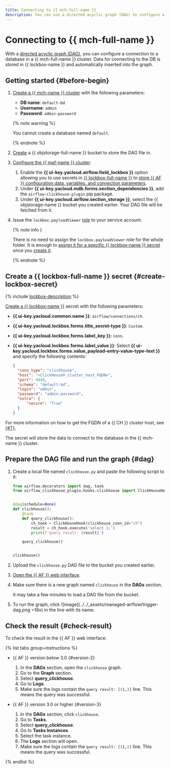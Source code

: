 ```yaml
---
title: Connecting to {{ mch-full-name }}
description: You can use a directed acyclic graph (DAG) to configure a connection to a database in a {{ mch-full-name }} cluster.
---
```


# Connecting to {{ mch-full-name }}

With a [directed acyclic graph (DAG)](../concepts/index.md#about-the-service), you can configure a connection to a database in a {{ mch-full-name }} cluster. Data for connecting to the DB is stored in {{ lockbox-name }} and automatically inserted into the graph.

## Getting started {#before-begin}

1. [Create a {{ mch-name }} cluster](../../managed-clickhouse/operations/cluster-create.md) with the following parameters:
   * **DB name**: `default-bd`
   * **Username**: `admin`
   * **Password**: `admin-password`

   {% note warning %}
   
   You cannot create a database named `default`.
   
   {% endnote %}

1. [Create](../../storage/operations/buckets/create.md) a {{ objstorage-full-name }} bucket to store the DAG file in.

1. [Configure the {{ maf-name }} cluster](cluster-update.md):

   1. Enable the **{{ ui-key.yacloud.airflow.field_lockbox }}** option allowing you to use secrets in [{{ lockbox-full-name }}](../../lockbox/concepts/index.md) to [store {{ AF }} configuration data, variables, and connection parameters](../concepts/impersonation.md#lockbox-integration).
   1. Under **{{ ui-key.yacloud.mdb.forms.section_dependencies }}**, add the `airflow-clickhouse-plugin` pip package.
   1. Under **{{ ui-key.yacloud.airflow.section_storage }}**, select the {{ objstorage-name }} bucket you created earlier. Your DAG file will be fetched from it.

1. Issue the `lockbox.payloadViewer` [role](../../lockbox/security/index.md#lockbox-payloadViewer) to your service account.

   {% note info }

   There is no need to assign the `lockbox.payloadViewer` role for the whole folder. It is enough to [assign it for a specific {{ lockbox-name }} secret](../../lockbox/operations/secret-access.md) once you [create it](#create-lockbox-secret).

   {% endnote %}

## Create a {{ lockbox-full-name }} secret {#create-lockbox-secret}

{% include [lockbox-description](../../_includes/mdb/maf/lockbox-description.md) %}

[Create a {{ lockbox-name }}](../../lockbox/operations/secret-create.md) secret with the following parameters:
   * **{{ ui-key.yacloud.common.name }}**: `airflow/connections/ch`.
   * **{{ ui-key.yacloud.lockbox.forms.title_secret-type }}**: `Custom`.
   * **{{ ui-key.yacloud.lockbox.forms.label_key }}**: `conn`.
   * **{{ ui-key.yacloud.lockbox.forms.label_value }}**: Select **{{ ui-key.yacloud.lockbox.forms.value_payload-entry-value-type-text }}** and specify the following contents:

      ```json
      {
        "conn_type": "clickhouse",
        "host": "<ClickHouse®_cluster_host_FQDN>",
        "port": 9440,
        "schema": "default-bd",
        "login": "admin",
        "password": "admin-password",
        "extra": {
            "secure": "True"
        }
      }
      ```

For more information on how to get the FQDN of a {{ CH }} cluster host, see [{#T}](../../managed-clickhouse/operations/connect/fqdn.md).

The secret will store the data to connect to the database in the {{ mch-name }} cluster.

## Prepare the DAG file and run the graph {#dag}

1. Create a local file named `clickhouse.py` and paste the following script to it:

   ```python
   from airflow.decorators import dag, task
   from airflow_clickhouse_plugin.hooks.clickhouse import ClickHouseHook


   @dag(schedule=None)
   def clickhouse():
       @task
       def query_clickhouse():
           ch_hook = ClickHouseHook(clickhouse_conn_id="ch")
           result = ch_hook.execute('select 1;')
           print(f'query result: {result}')

       query_clickhouse()


   clickhouse()
   
   ```

1. Upload the `clickhouse.py` DAG file to the bucket you created earlier.
1. [Open the {{ AF }} web interface](af-interfaces.md#web-gui).
1. Make sure there is a new graph named `clickhouse` in the **DAGs** section.

   It may take a few minutes to load a DAG file from the bucket.

1. To run the graph, click ![image](../../_assets/managed-airflow/trigger-dag.png =18x) in the line with its name.

## Check the result {#check-result}

To check the result in the {{ AF }} web interface:

{% list tabs group=instructions %}
   
- {{ AF }} version below 3.0 {#version-2}

  1. In the **DAGs** section, open the `clickhouse` graph.
  1. Go to the **Graph** section.
  1. Select **query_clickhouse**.
  1. Go to **Logs**.
  1. Make sure the logs contain the `query result: [(1,)]` line. This means the query was successful.

- {{ AF }} version 3.0 or higher {#version-3}

  1. In the **DAGs** section, click `clickhouse`.
  1. Go to **Tasks**.
  1. Select **query_clickhouse**.
  1. Go to **Tasks Instances**.
  1. Select the task instance.
  1. The **Logs** section will open.
  1. Make sure the logs contain the `query result: [(1,)]` line. This means the query was successful.

{% endlist %}
